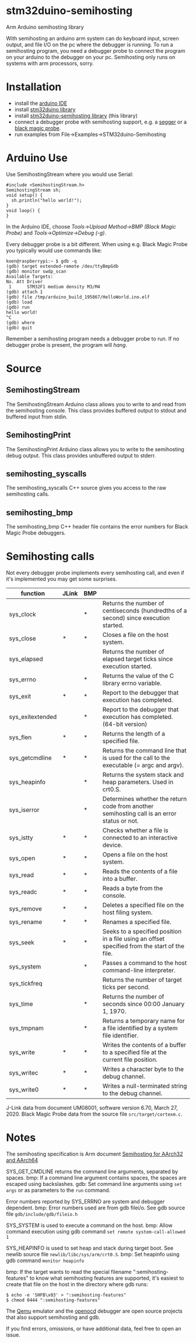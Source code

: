 # stm32duino-semihosting
Arm Arduino semihosting library

With semihosting an arduino arm system can do keyboard input, screen output, and file I/O on the pc where the debugger is running. To run a semihosting program, you need a debugger probe to connect the program on your arduino to the debugger on your pc. Semihosting only runs on systems with arm processors, sorry.

# Installation
* install the [arduino IDE](https://www.arduino.cc/)
* install [stm32duino library](https://github.com/stm32duino/Arduino_Core_STM32)
* install [stm32duino-semihosting library](https://github.com/koendv/stm32duino-semihosting) (this library)
* connect a debugger probe with semihosting support, e.g. a [segger](https://www.segger.com/products/debug-probes/j-link/) or a [black magic probe](https://github.com/blacksphere/blackmagic/wiki).
* run examples from File→Examples→STM32duino-Semihosting

# Arduino Use
Use SemihostingStream where you would use Serial:
```
#include <SemihostingStream.h>
SemihostingStream sh;
void setup() {
  sh.println("hello world!");
}
void loop() {
}
```
In the Arduino IDE, choose *Tools→Upload Method→BMP (Black Magic Probe)* and *Tools→Optimize→Debug (-g)*.

Every debugger probe is a bit different. When using e.g. Black Magic Probe you typically would use commands like:
```
koen@raspberrypi:~ $ gdb -q
(gdb) target extended-remote /dev/ttyBmpGdb
(gdb) monitor swdp_scan
Available Targets:
No. Att Driver
 1      STM32F1 medium density M3/M4
(gdb) attach 1
(gdb) file /tmp/arduino_build_195867/HelloWorld.ino.elf
(gdb) load
(gdb) run
hello world!
^C
(gdb) where
(gdb) quit
```

Remember a semihosting program needs a debugger probe to run. If no debugger probe is present, the program will *hang*.

# Source

## SemihostingStream
The SemihostingStream Arduino class allows you to write to and read from the semihosting console. This class provides buffered output to stdout and buffered input from stdin. 
## SemihostingPrint
The SemihostingPrint Arduino class allows you to write to the semihosting debug output. This class provides unbuffered output to stderr. 
## semihosting_syscalls
The semihosting_syscalls C++ source gives you access to the raw semihosting calls.
## semihosting_bmp
The semihosting_bmp C++ header file contains the error numbers for Black Magic Probe debuggers.

# Semihosting calls
Not every debugger probe implements every semihosting call, and even if it's implemented you may get some surprises.

function       |JLink|BMP|   |
-----------------|---|---|---|
sys_clock        |   | * | Returns the number of centiseconds (hundredths of a second) since execution started.
sys_close        | * | * | Closes a file on the host system.
sys_elapsed      |   |   | Returns the number of elapsed target ticks since execution started.
sys_errno        |   | * | Returns the value of the C library errno variable.
sys_exit         | * | * | Report to the debugger that execution has completed.
sys_exitextended |   | * | Report to the debugger that execution has completed. (64-bit version)
sys_flen         | * | * | Returns the length of a specified file.
sys_getcmdline   | * | * | Returns the command line that is used for the call to the executable (= argc and argv).
sys_heapinfo     |   | * | Returns the system stack and heap parameters. Used in crt0.S.
sys_iserror      |   | * | Determines whether the return code from another semihosting call is an error status or not.
sys_istty        | * | * | Checks whether a file is connected to an interactive device.
sys_open         | * | * | Opens a file on the host system.
sys_read         | * | * | Reads the contents of a file into a buffer.
sys_readc        | * | * | Reads a byte from the console.
sys_remove       | * | * | Deletes a specified file on the host filing system.
sys_rename       | * | * | Renames a specified file.
sys_seek         | * | * | Seeks to a specified position in a file using an offset specified from the start of the file.
sys_system       |   | * | Passes a command to the host command-line interpreter.
sys_tickfreq     |   |   | Returns the number of target ticks per second.
sys_time         |   | * | Returns the number of seconds since 00:00 January 1, 1970.
sys_tmpnam       |   | * | Returns a temporary name for a file identified by a system file identifier.
sys_write        | * | * | Writes the contents of a buffer to a specified file at the current file position.
sys_writec       | * | * | Writes a character byte to the debug channel.
sys_write0       | * | * | Writes a null-terminated string to the debug channel.

J-Link data from document UM08001, software version 6.70, March 27, 2020.
Black Magic Probe data from the source file ``src/target/cortexm.c``.

# Notes 

The semihosting specification is Arm document [Semihosting for AArch32 and AArch64](https://www.google.com/search?q=Semihosting+for+AArch32+and+AArch64+site%3A.arm.com)

SYS_GET_CMDLINE returns the command line arguments, separated by spaces. bmp: If a command line argument contains spaces, the spaces are escaped using backslashes. gdb: Set command line arguments using ``set args`` or as parameters to the ``run`` command.
 
Error numbers reported by SYS_ERRNO are system and debugger dependent. bmp: Error numbers used are from gdb filei/o. See gdb source file ``gdb/include/gdb/fileio.h`` 

SYS_SYSTEM is used to execute a command on the host. bmp: Allow command execution using gdb command ``set remote system-call-allowed 1``

SYS_HEAPINFO is used to set heap and stack during target boot. See newlib source file ``newlib/libc/sys/arm/crt0.S``. bmp: Set heapinfo using gdb command ``monitor heapinfo``

bmp: If the target wants to read the special filename ":semihosting-features" to know what semihosting features are supported, it's easiest to create that file on the host in the directory where gdb runs:
```
$ echo -e 'SHFB\x03' > ":semihosting-features"
$ chmod 0444 ":semihosting-features"
```

The [Qemu](http://www.qemu.org) emulator and the [openocd](http://www.openocd.org) debugger are open source projects that also support semihosting and gdb.

If you find errors, omissions, or have additional data, feel free to open an issue.
